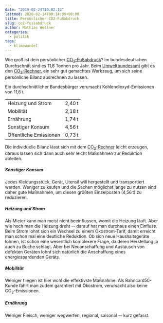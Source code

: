```yaml
---
date: "2019-02-24T10:02:12"
lastmod: 2020-02-14T00:14:09+00:00
title: Persönlicher CO2-Fußabdruck
slug: co2-fussabdruck
author: Mathias Wellner
categories:
  - politik
tags:
  - klimawandel
---
```

Wie groß ist dein persönlicher [CO<sub>2</sub>-Fußabdruck](https://de.wikipedia.org/wiki/CO2-Bilanz)? Im bundesdeutschen Durchschnitt sind es 11,6 Tonnen pro Jahr. Beim [Umweltbundesamt](https://www.umweltbundesamt.de/) gibt es den [CO<sub>2</sub>-Rechner](http://www.uba.co2-rechner.de), ein sehr gut gemachtes Werkzeug, um sich seine persönliche Bilanz ausrechnen zu lassen. 
<!--more-->

Ein durchschnittlicher Bundesbürger verursacht Kohlendioxyd-Emissionen von 11,6&thinsp;t. 

<div class="row">
  <div class="col-12 col-md-8 col-lg-6">
    <table class="table table-striped">
      <tr>
        <td>Heizung und Strom</td>
        <td>2,40&thinsp;t</td>
      </tr>
      <tr>
        <td>Mobilität</td>
        <td>2,18&thinsp;t</td>
      </tr>
      <tr>
        <td>Ernährung</td>
        <td>1,74&thinsp;t</td>
      </tr>
      <tr>
        <td>Sonstiger Konsum</td>
        <td>4,56&thinsp;t</td>
      </tr>
      <tr>
        <td>Öffentliche Emissionen</td>
        <td>0,73&thinsp;t</td>
      </tr>
    </table>
  </div>
</div>

Die individuelle Bilanz lässt sich mit dem [CO<sub>2</sub>-Rechner](http://www.uba.co2-rechner.de) leicht erzeugen, daraus lassen sich dann auch sehr leicht Maßnahmen zur Reduktion ableiten. 

##### Sonstiger Konsum

Jedes Kleidungsstück, Gerät, Utensil will hergestellt und transportiert werden. Weniger zu kaufen und die Sachen möglichst lange zu nutzen sind daher gute Maßnahmen, um diesen größten Einzelposten (4,56&thinsp;t) zu reduzieren.

##### Heizung und Strom

Als Mieter kann man meist nicht beeinflussen, womit die Heizung läuft. Aber wie hoch man die Heizung dreht -- darauf hat man durchaus einen Einfluss. Beim Strom lohnt sich ein Wechsel zu einem Ökostrom-Tarif, damit erreicht man schon mal eine deutliche Reduktion. Ob sich neue Haushaltsgeräte lohnen, ist schon eine wesentlich komplexere Frage, da deren Herstellung ja auch zu Buche schlägt. Aber bei Neuanschaffung und Austausch von defekten Geräten lohnt sich natürlich die Anschaffung eines energiespardenden Geräts. 

##### Mobilität

Weniger fliegen ist hier wohl die effektivste Maßnahme. Als Bahncard50-Kunde fährt man zudem garantiert mit Ökostrom, verursacht also keine CO<sub>2</sub>-Emissionen. 

##### Ernährung

Weniger Fleisch, weniger wegwerfen, regional, saisonal -- kurz gefasst.
